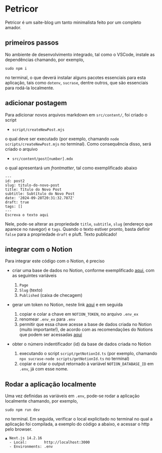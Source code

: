# Petricor

Petricor é um saite-blog um tanto minimalista feito por um completo amador.

## primeiros passos

No ambiente de desenvolvimento integrado, tal como o VSCode, instale as dependências chamando, 
por exemplo, 

```
sudo npm i
```

no terminal, o que deverá instalar alguns pacotes essenciais para esta aplicação, tais como `dotenv`, `sucrase`, dentre outros, que são essenciais para rodá-la
localmente.

## adicionar postagem

Para adicionar novos arquivos markdown em `src/content/`, foi criado o script

* `script/createNewPost.mjs`

o qual deve ser executado (por exemplo, chamando `node scripts/createNewPost.mjs` no terminal). Como consequência disso, será criado o arquivo

* `src/content/post[number].mdx`

o qual apresentará um _frontmatter_, tal como exemplificado abaixo

```
---
id: post2
slug: titulo-do-novo-post
title: Título do Novo Post
subtitle: Subtítulo do Novo Post
date: '2024-09-28T20:31:32.787Z'
draft: true
tags: []
---
Escreva o texto aqui
```

Nele, pode-se alterar as propriedade `title`, `subtitle`, `slug` (endereço que aparece no navegor) e `tags`. Quando o texto estiver pronto, basta definir `false` para a propriedade `draft` e pluft. Texto publicado!

## integrar com o Notion

Para integrar este código com o Notion, é preciso

  * criar uma base de dados no Notion, conforme exemplificado [aqui](https://www.notion.so/pt/help/create-a-database), com as seguintes variáveis

    1. `Page`  
    2. `Slug` (texto)  
    3. `Published` (caixa de checagem)

  * gerar um token no Notion, neste link [aqui](https://notion.com/my-integrations) e em seguida
    
    1. copiar e colar a chave em `NOTION_TOKEN`, no arquivo `.env_ex`
    2. renomear `.env_ex` para `.env`
    3. permitir que essa chave acesse a base de dados criada no Notion (muito importante!), de acordo com as recomendações do Notions que podem ser acessadas [aqui](https://www.notion.so/pt/help/add-and-manage-connections-with-the-api)

  * obter o número indentificador (id) da base de dados criada no Notion
   
    1. executando o script `script/getNotionId.ts` (por exemplo, chamando ```npx sucrase-node scripts/getNotionId.ts``` no terminal)
    2. copiar e colar o output retornado à variável `NOTION_DATABASE_ID` em `.env`, já com esse nome.

## Rodar a aplicação localmente

Uma vez definidas as variáveis em `.env`, pode-se rodar a aplicação localmente chamando, por 
exemplo, 

```
sudo npm run dev
```

no terminal. Em seguida, verificar o local explicitado no terminal
no qual a aplicação foi compilada, a exemplo do código a abaixo, e acessar o http pelo browser.

```
▲ Next.js 14.2.16
  - Local:        http://localhost:3000
  - Environments: .env
```



    
